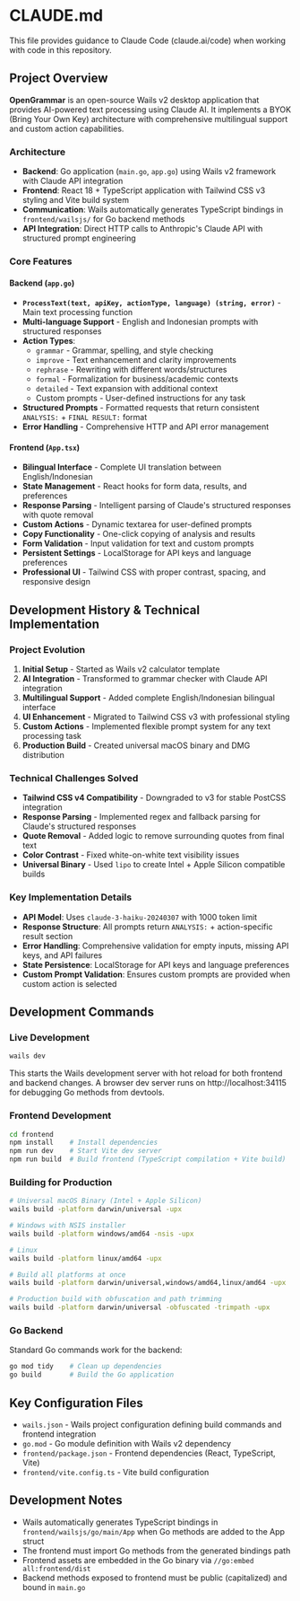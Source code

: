 # CLAUDE.md

This file provides guidance to Claude Code (claude.ai/code) when working with code in this repository.

## Project Overview

**OpenGrammar** is an open-source Wails v2 desktop application that provides AI-powered text processing using Claude AI. It implements a BYOK (Bring Your Own Key) architecture with comprehensive multilingual support and custom action capabilities.

### Architecture

- **Backend**: Go application (`main.go`, `app.go`) using Wails v2 framework with Claude API integration
- **Frontend**: React 18 + TypeScript application with Tailwind CSS v3 styling and Vite build system
- **Communication**: Wails automatically generates TypeScript bindings in `frontend/wailsjs/` for Go backend methods
- **API Integration**: Direct HTTP calls to Anthropic's Claude API with structured prompt engineering

### Core Features

#### Backend (`app.go`)
- **`ProcessText(text, apiKey, actionType, language) (string, error)`** - Main text processing function
- **Multi-language Support** - English and Indonesian prompts with structured responses
- **Action Types**:
  - `grammar` - Grammar, spelling, and style checking
  - `improve` - Text enhancement and clarity improvements
  - `rephrase` - Rewriting with different words/structures
  - `formal` - Formalization for business/academic contexts
  - `detailed` - Text expansion with additional context
  - Custom prompts - User-defined instructions for any task
- **Structured Prompts** - Formatted requests that return consistent `ANALYSIS:` + `FINAL RESULT:` format
- **Error Handling** - Comprehensive HTTP and API error management

#### Frontend (`App.tsx`)
- **Bilingual Interface** - Complete UI translation between English/Indonesian
- **State Management** - React hooks for form data, results, and preferences
- **Response Parsing** - Intelligent parsing of Claude's structured responses with quote removal
- **Custom Actions** - Dynamic textarea for user-defined prompts
- **Copy Functionality** - One-click copying of analysis and results
- **Form Validation** - Input validation for text and custom prompts
- **Persistent Settings** - LocalStorage for API keys and language preferences
- **Professional UI** - Tailwind CSS with proper contrast, spacing, and responsive design

## Development History & Technical Implementation

### Project Evolution
1. **Initial Setup** - Started as Wails v2 calculator template
2. **AI Integration** - Transformed to grammar checker with Claude API integration
3. **Multilingual Support** - Added complete English/Indonesian bilingual interface
4. **UI Enhancement** - Migrated to Tailwind CSS v3 with professional styling
5. **Custom Actions** - Implemented flexible prompt system for any text processing task
6. **Production Build** - Created universal macOS binary and DMG distribution

### Technical Challenges Solved
- **Tailwind CSS v4 Compatibility** - Downgraded to v3 for stable PostCSS integration
- **Response Parsing** - Implemented regex and fallback parsing for Claude's structured responses
- **Quote Removal** - Added logic to remove surrounding quotes from final text
- **Color Contrast** - Fixed white-on-white text visibility issues
- **Universal Binary** - Used `lipo` to create Intel + Apple Silicon compatible builds

### Key Implementation Details
- **API Model**: Uses `claude-3-haiku-20240307` with 1000 token limit
- **Response Structure**: All prompts return `ANALYSIS:` + action-specific result section
- **Error Handling**: Comprehensive validation for empty inputs, missing API keys, and API failures
- **State Persistence**: LocalStorage for API keys and language preferences
- **Custom Prompt Validation**: Ensures custom prompts are provided when custom action is selected

## Development Commands

### Live Development
```bash
wails dev
```
This starts the Wails development server with hot reload for both frontend and backend changes. A browser dev server runs on http://localhost:34115 for debugging Go methods from devtools.

### Frontend Development
```bash
cd frontend
npm install    # Install dependencies
npm run dev    # Start Vite dev server
npm run build  # Build frontend (TypeScript compilation + Vite build)
```

### Building for Production
```bash
# Universal macOS Binary (Intel + Apple Silicon)
wails build -platform darwin/universal -upx

# Windows with NSIS installer
wails build -platform windows/amd64 -nsis -upx

# Linux
wails build -platform linux/amd64 -upx

# Build all platforms at once
wails build -platform darwin/universal,windows/amd64,linux/amd64 -upx

# Production build with obfuscation and path trimming
wails build -platform darwin/universal -obfuscated -trimpath -upx
```

### Go Backend
Standard Go commands work for the backend:
```bash
go mod tidy    # Clean up dependencies
go build       # Build the Go application
```

## Key Configuration Files

- `wails.json` - Wails project configuration defining build commands and frontend integration
- `go.mod` - Go module definition with Wails v2 dependency
- `frontend/package.json` - Frontend dependencies (React, TypeScript, Vite)
- `frontend/vite.config.ts` - Vite build configuration

## Development Notes

- Wails automatically generates TypeScript bindings in `frontend/wailsjs/go/main/App` when Go methods are added to the App struct
- The frontend must import Go methods from the generated bindings path
- Frontend assets are embedded in the Go binary via `//go:embed all:frontend/dist`
- Backend methods exposed to frontend must be public (capitalized) and bound in `main.go`